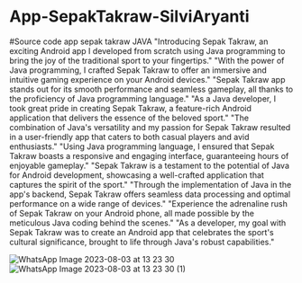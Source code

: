# App-SepakTakraw-SilviAryanti
 #Source code app sepak takraw JAVA
 "Introducing Sepak Takraw, an exciting Android app I developed from scratch using Java programming to bring the joy of the traditional sport to your fingertips."
"With the power of Java programming, I crafted Sepak Takraw to offer an immersive and intuitive gaming experience on your Android devices."
"Sepak Takraw app stands out for its smooth performance and seamless gameplay, all thanks to the proficiency of Java programming language."
"As a Java developer, I took great pride in creating Sepak Takraw, a feature-rich Android application that delivers the essence of the beloved sport."
"The combination of Java's versatility and my passion for Sepak Takraw resulted in a user-friendly app that caters to both casual players and avid enthusiasts."
"Using Java programming language, I ensured that Sepak Takraw boasts a responsive and engaging interface, guaranteeing hours of enjoyable gameplay."
"Sepak Takraw is a testament to the potential of Java for Android development, showcasing a well-crafted application that captures the spirit of the sport."
"Through the implementation of Java in the app's backend, Sepak Takraw offers seamless data processing and optimal performance on a wide range of devices."
"Experience the adrenaline rush of Sepak Takraw on your Android phone, all made possible by the meticulous Java coding behind the scenes."
"As a developer, my goal with Sepak Takraw was to create an Android app that celebrates the sport's cultural significance, brought to life through Java's robust capabilities."

 
![WhatsApp Image 2023-08-03 at 13 23 30](https://github.com/redhoxd/App-SepakTakraw-SilviAryanti/assets/38489058/e0ba31dd-9bfb-47e0-8346-eb68a2dc6143)
![WhatsApp Image 2023-08-03 at 13 23 30 (1)](https://github.com/redhoxd/App-SepakTakraw-SilviAryanti/assets/38489058/c5ae3cb6-97d7-4650-bfdf-1d9e53fcdecc)

